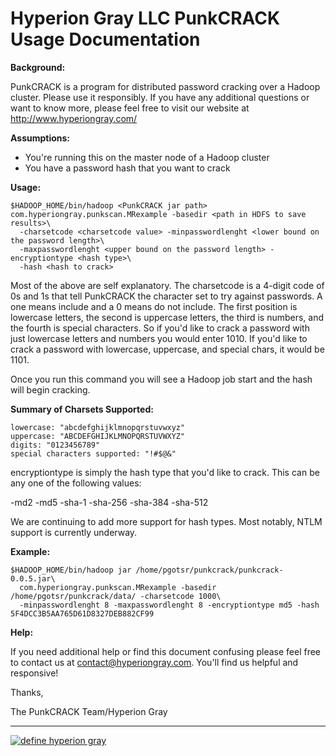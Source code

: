 # Hyperion Gray LLC PunkCRACK Usage Documentation

**Background:**

PunkCRACK is a program for distributed password cracking over a Hadoop cluster. Please use it responsibly. If you have
any additional questions or want to know more, please feel free to visit our website at http://www.hyperiongray.com/

**Assumptions:**

- You're running this on the master node of a Hadoop cluster
- You have a password hash that you want to crack
    
**Usage:** 

    $HADOOP_HOME/bin/hadoop <PunkCRACK jar path> com.hyperiongray.punkscan.MRexample -basedir <path in HDFS to save results>\
      -charsetcode <charsetcode value> -minpasswordlenght <lower bound on the password length>\
      -maxpasswordlenght <upper bound on the password length> -encryptiontype <hash type>\
      -hash <hash to crack>
 
Most of the above are self explanatory. The charsetcode is a 4-digit code of 0s and 1s that tell PunkCRACK the character set to try against
passwords. A one means include and a 0 means do not include. The first position is lowercase letters, the second is uppercase letters, 
the third is numbers, and the fourth is special characters. So if you'd like to crack a password with just lowercase letters and numbers 
you would enter 1010. If you'd like to crack a password with lowercase, uppercase, and special chars, it would be 1101.

Once you run this command you will see a Hadoop job start and the hash will begin cracking.

**Summary of Charsets Supported:**

    lowercase: "abcdefghijklmnopqrstuvwxyz"
    uppercase: "ABCDEFGHIJKLMNOPQRSTUVWXYZ"
    digits: "0123456789"
    special characters supported: "!#$@&"

encryptiontype is simply the hash type that you'd like to crack. This can be any one of the following values:

-md2
-md5
-sha-1
-sha-256
-sha-384
-sha-512

We are continuing to add more support for hash types. Most notably, NTLM support is currently underway.

**Example:**

    $HADOOP_HOME/bin/hadoop jar /home/pgotsr/punkcrack/punkcrack-0.0.5.jar\
      com.hyperiongray.punkscan.MRexample -basedir /home/pgotsr/punkcrack/data/ -charsetcode 1000\
      -minpasswordlenght 8 -maxpasswordlenght 8 -encryptiontype md5 -hash 5F4DCC3B5AA765D61D8327DEB882CF99

**Help:**

If you need additional help or find this document confusing please feel free to contact us at contact@hyperiongray.com. You'll find us
helpful and responsive!

Thanks,

The PunkCRACK Team/Hyperion Gray

---

[![define hyperion gray](https://hyperiongray.s3.amazonaws.com/define-hg.svg)](https://hyperiongray.com/?pk_campaign=github&pk_kwd=punkcrack "Hyperion Gray")
